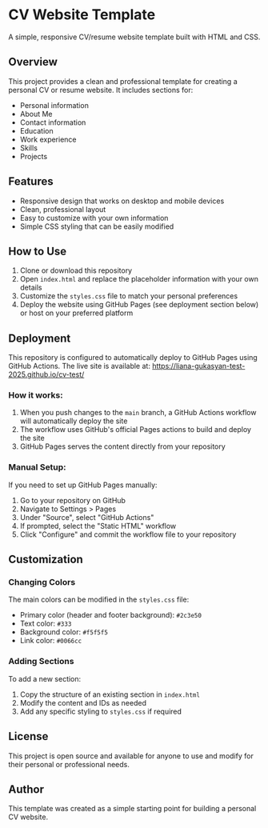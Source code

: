 # CV Website Template

A simple, responsive CV/resume website template built with HTML and CSS.

## Overview

This project provides a clean and professional template for creating a personal CV or resume website. It includes sections for:

- Personal information
- About Me
- Contact information
- Education
- Work experience
- Skills
- Projects

## Features

- Responsive design that works on desktop and mobile devices
- Clean, professional layout
- Easy to customize with your own information
- Simple CSS styling that can be easily modified

## How to Use

1. Clone or download this repository
2. Open `index.html` and replace the placeholder information with your own details
3. Customize the `styles.css` file to match your personal preferences
4. Deploy the website using GitHub Pages (see deployment section below) or host on your preferred platform

## Deployment

This repository is configured to automatically deploy to GitHub Pages using GitHub Actions. The live site is available at: https://liana-gukasyan-test-2025.github.io/cv-test/

### How it works:

1. When you push changes to the `main` branch, a GitHub Actions workflow will automatically deploy the site
2. The workflow uses GitHub's official Pages actions to build and deploy the site
3. GitHub Pages serves the content directly from your repository

### Manual Setup:

If you need to set up GitHub Pages manually:

1. Go to your repository on GitHub
2. Navigate to Settings > Pages
3. Under "Source", select "GitHub Actions"
4. If prompted, select the "Static HTML" workflow
5. Click "Configure" and commit the workflow file to your repository

## Customization

### Changing Colors

The main colors can be modified in the `styles.css` file:

- Primary color (header and footer background): `#2c3e50`
- Text color: `#333`
- Background color: `#f5f5f5`
- Link color: `#0066cc`

### Adding Sections

To add a new section:

1. Copy the structure of an existing section in `index.html`
2. Modify the content and IDs as needed
3. Add any specific styling to `styles.css` if required

## License

This project is open source and available for anyone to use and modify for their personal or professional needs.

## Author

This template was created as a simple starting point for building a personal CV website.
